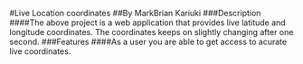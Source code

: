 #Live Location coordinates
##By MarkBrian Kariuki
###Description
####The above project is a web application that provides live latitude and longitude coordinates. The coordinates keeps on slightly changing after one second.
###Features
####As a user you are able to get access to acurate live coordinates.
